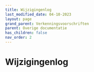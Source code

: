 ```yaml
---
title: Wijzigingenlog
last_modified_date: 04-10-2023
layout: page
grand_parent: Verkenningsvoorschriften
parent: Overige documentatie
has_children: false
nav_order: 2
---
```


Wijzigingenlog
==============


